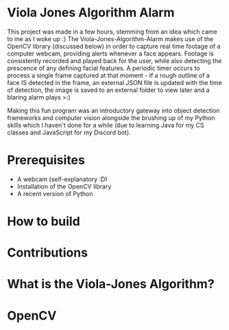 # Viola Jones Algorithm Alarm
This project was made in a few hours, stemming from an idea which came to me as I woke up :) 
The Viola-Jones-Algorithm-Alarm makes use of the OpenCV library (discussed below) in order to capture real time footage of a computer webcam, providing alerts whenever a face appears. Footage is consistently recorded and played back for the user, while also detecting the prescence of any defining facial features. A periodic timer occurs to process a single frame captured at that moment - If a rough outline of a face IS detected in the frame, an external JSON file is updated with the time of detection, the image is saved to an external folder to view later and a blaring alarm plays >:)

Making this fun program was an introductory gateway into object detection frameworks and computer vision alongside the brushing up of my Python skills which I haven't done for a while (due to learning Java for my CS classes and JavaScript for my Discord bot).

# Prerequisites
- A webcam (self-explanatory :D)
- Installation of the OpenCV library
- A recent version of Python

# How to build

# Contributions

# What is the Viola-Jones Algorithm?

# OpenCV 
